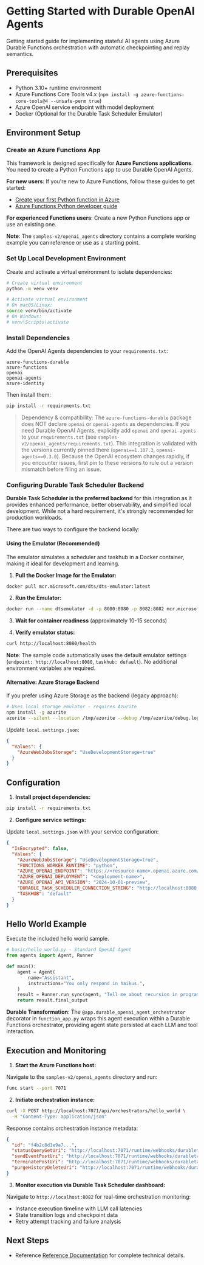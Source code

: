 # Getting Started with Durable OpenAI Agents

Getting started guide for implementing stateful AI agents using Azure Durable Functions orchestration with automatic checkpointing and replay semantics.

## Prerequisites

- Python 3.10+ runtime environment
- Azure Functions Core Tools v4.x (`npm install -g azure-functions-core-tools@4 --unsafe-perm true`)
- Azure OpenAI service endpoint with model deployment
- Docker (Optional for the Durable Task Scheduler Emulator)

## Environment Setup

### Create an Azure Functions App

This framework is designed specifically for **Azure Functions applications**. You need to create a Python Functions app to use Durable OpenAI Agents.

**For new users**: If you're new to Azure Functions, follow these guides to get started:
- [Create your first Python function in Azure](https://learn.microsoft.com/en-us/azure/azure-functions/create-first-function-vs-code-python)
- [Azure Functions Python developer guide](https://learn.microsoft.com/en-us/azure/azure-functions/functions-reference-python)

**For experienced Functions users**: Create a new Python Functions app or use an existing one.

**Note**: The `samples-v2/openai_agents` directory contains a complete working example you can reference or use as a starting point.

### Set Up Local Development Environment

Create and activate a virtual environment to isolate dependencies:

```bash
# Create virtual environment
python -m venv venv

# Activate virtual environment
# On macOS/Linux:
source venv/bin/activate
# On Windows:
# venv\Scripts\activate
```

### Install Dependencies

Add the OpenAI Agents dependencies to your `requirements.txt`:

```
azure-functions-durable
azure-functions
openai
openai-agents
azure-identity
```

Then install them:

```bash
pip install -r requirements.txt
```

> Dependency & compatibility: The `azure-functions-durable` package does NOT declare `openai` or `openai-agents` as dependencies. If you need Durable OpenAI Agents, explicitly add `openai` and `openai-agents` to your `requirements.txt` (see `samples-v2/openai_agents/requirements.txt`). This integration is validated with the versions currently pinned there (`openai==1.107.3`, `openai-agents==0.3.0`). Because the OpenAI ecosystem changes rapidly, if you encounter issues, first pin to these versions to rule out a version mismatch before filing an issue.

### Configuring Durable Task Scheduler Backend

**Durable Task Scheduler is the preferred backend** for this integration as it provides enhanced performance, better observability, and simplified local development. While not a hard requirement, it's strongly recommended for production workloads.

There are two ways to configure the backend locally:

#### Using the Emulator (Recommended)

The emulator simulates a scheduler and taskhub in a Docker container, making it ideal for development and learning.

1. **Pull the Docker Image for the Emulator:**
```bash
docker pull mcr.microsoft.com/dts/dts-emulator:latest
```

2. **Run the Emulator:**
```bash
docker run --name dtsemulator -d -p 8080:8080 -p 8082:8082 mcr.microsoft.com/dts/dts-emulator:latest
```

3. **Wait for container readiness** (approximately 10-15 seconds)

4. **Verify emulator status:**
```bash
curl http://localhost:8080/health
```

**Note**: The sample code automatically uses the default emulator settings (`endpoint: http://localhost:8080`, `taskhub: default`). No additional environment variables are required.

#### Alternative: Azure Storage Backend

If you prefer using Azure Storage as the backend (legacy approach):

```bash
# Uses local storage emulator - requires Azurite
npm install -g azurite
azurite --silent --location /tmp/azurite --debug /tmp/azurite/debug.log
```

Update `local.settings.json`:
```json
{
  "Values": {
    "AzureWebJobsStorage": "UseDevelopmentStorage=true"
  }
}
```

## Configuration

1. **Install project dependencies:**

```bash
pip install -r requirements.txt
```

2. **Configure service settings:**

Update `local.settings.json` with your service configuration:

```json
{
  "IsEncrypted": false,
  "Values": {
    "AzureWebJobsStorage": "UseDevelopmentStorage=true",
    "FUNCTIONS_WORKER_RUNTIME": "python",
    "AZURE_OPENAI_ENDPOINT": "https://<resource-name>.openai.azure.com/",
    "AZURE_OPENAI_DEPLOYMENT": "<deployment-name>",
    "AZURE_OPENAI_API_VERSION": "2024-10-01-preview",
    "DURABLE_TASK_SCHEDULER_CONNECTION_STRING": "http://localhost:8080;Authentication=None;",
    "TASKHUB": "default"
  }
}
```

## Hello World Example

Execute the included hello world sample.

```python
# basic/hello_world.py - Standard OpenAI Agent
from agents import Agent, Runner

def main():
    agent = Agent(
        name="Assistant",
        instructions="You only respond in haikus.",
    )
    result = Runner.run_sync(agent, "Tell me about recursion in programming.")
    return result.final_output
```

**Durable Transformation**: The `@app.durable_openai_agent_orchestrator` decorator in `function_app.py` wraps this agent execution within a Durable Functions orchestrator, providing agent state persisted at each LLM and tool interaction.

## Execution and Monitoring

1. **Start the Azure Functions host:**

Navigate to the `samples-v2/openai_agents` directory and run:

```bash
func start --port 7071
```

2. **Initiate orchestration instance:**

```bash
curl -X POST http://localhost:7071/api/orchestrators/hello_world \
  -H "Content-Type: application/json"
```

Response contains orchestration instance metadata:

```json
{
  "id": "f4b2c8d1e9a7...",
  "statusQueryGetUri": "http://localhost:7071/runtime/webhooks/durabletask/instances/f4b2c8d1e9a7...",
  "sendEventPostUri": "http://localhost:7071/runtime/webhooks/durabletask/instances/f4b2c8d1e9a7.../raiseEvent/{eventName}",
  "terminatePostUri": "http://localhost:7071/runtime/webhooks/durabletask/instances/f4b2c8d1e9a7.../terminate",
  "purgeHistoryDeleteUri": "http://localhost:7071/runtime/webhooks/durabletask/instances/f4b2c8d1e9a7..."
}
```

3. **Monitor execution via Durable Task Scheduler dashboard:**

Navigate to `http://localhost:8082` for real-time orchestration monitoring:
- Instance execution timeline with LLM call latencies
- State transition logs and checkpoint data
- Retry attempt tracking and failure analysis

## Next Steps

- Reference [Reference Documentation](reference.md) for complete technical details.